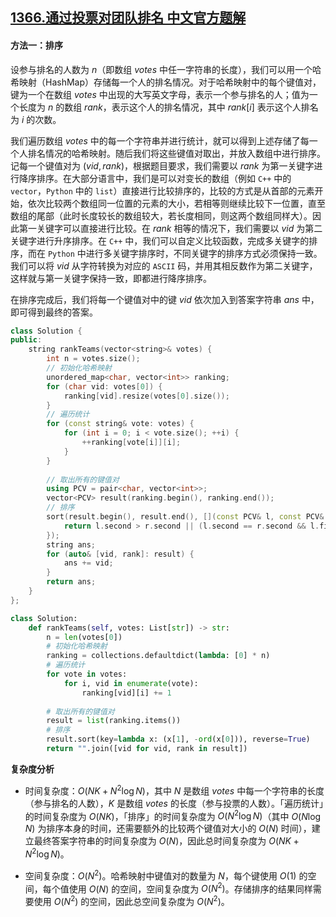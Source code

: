 ## [1366.通过投票对团队排名 中文官方题解](https://leetcode.cn/problems/rank-teams-by-votes/solutions/100000/tong-guo-tou-piao-dui-tuan-dui-pai-ming-by-leetcod)
#### 方法一：排序

设参与排名的人数为 $n$（即数组 $\textit{votes}$ 中任一字符串的长度），我们可以用一个哈希映射（HashMap）存储每一个人的排名情况。对于哈希映射中的每个键值对，键为一个在数组 $\textit{votes}$ 中出现的大写英文字母，表示一个参与排名的人；值为一个长度为 $n$ 的数组 $\textit{rank}$，表示这个人的排名情况，其中 $\textit{rank}[i]$ 表示这个人排名为 $i$ 的次数。

我们遍历数组 $\textit{votes}$ 中的每一个字符串并进行统计，就可以得到上述存储了每一个人排名情况的哈希映射。随后我们将这些键值对取出，并放入数组中进行排序。记每一个键值对为 $(\textit{vid}, \textit{rank})$，根据题目要求，我们需要以 $\textit{rank}$ 为第一关键字进行降序排序。在大部分语言中，我们是可以对变长的数组（例如 `C++` 中的 `vector`，`Python` 中的 `list`）直接进行比较排序的，比较的方式是从首部的元素开始，依次比较两个数组同一位置的元素的大小，若相等则继续比较下一位置，直至数组的尾部（此时长度较长的数组较大，若长度相同，则这两个数组同样大）。因此第一关键字可以直接进行比较。在 $\textit{rank}$ 相等的情况下，我们需要以 $\textit{vid}$ 为第二关键字进行升序排序。在 `C++` 中，我们可以自定义比较函数，完成多关键字的排序，而在 `Python` 中进行多关键字排序时，不同关键字的排序方式必须保持一致。我们可以将 $\textit{vid}$ 从字符转换为对应的 `ASCII` 码，并用其相反数作为第二关键字，这样就与第一关键字保持一致，即都进行降序排序。

在排序完成后，我们将每一个键值对中的键 $\textit{vid}$ 依次加入到答案字符串 $\textit{ans}$ 中，即可得到最终的答案。

```C++ [sol1-C++]
class Solution {
public:
    string rankTeams(vector<string>& votes) {
        int n = votes.size();
        // 初始化哈希映射
        unordered_map<char, vector<int>> ranking;
        for (char vid: votes[0]) {
            ranking[vid].resize(votes[0].size());
        }
        // 遍历统计
        for (const string& vote: votes) {
            for (int i = 0; i < vote.size(); ++i) {
                ++ranking[vote[i]][i];
            }
        }
        
        // 取出所有的键值对
        using PCV = pair<char, vector<int>>;
        vector<PCV> result(ranking.begin(), ranking.end());
        // 排序
        sort(result.begin(), result.end(), [](const PCV& l, const PCV& r) {
            return l.second > r.second || (l.second == r.second && l.first < r.first);
        });
        string ans;
        for (auto& [vid, rank]: result) {
            ans += vid;
        }
        return ans;
    }
};
```

```Python [sol1-Python3]
class Solution:
    def rankTeams(self, votes: List[str]) -> str:
        n = len(votes[0])
        # 初始化哈希映射
        ranking = collections.defaultdict(lambda: [0] * n)
        # 遍历统计
        for vote in votes:
            for i, vid in enumerate(vote):
                ranking[vid][i] += 1
        
        # 取出所有的键值对
        result = list(ranking.items())
        # 排序
        result.sort(key=lambda x: (x[1], -ord(x[0])), reverse=True)
        return "".join([vid for vid, rank in result])
```

**复杂度分析**

- 时间复杂度：$O(NK + N^2\log N)$，其中 $N$ 是数组 $\textit{votes}$ 中每一个字符串的长度（参与排名的人数），$K$ 是数组 $\textit{votes}$ 的长度（参与投票的人数）。「遍历统计」的时间复杂度为 $O(NK)$，「排序」的时间复杂度为 $O(N^2\log N)$（其中 $O(N\log N)$ 为排序本身的时间，还需要额外的比较两个键值对大小的 $O(N)$ 时间），建立最终答案字符串的时间复杂度为 $O(N)$，因此总时间复杂度为 $O(NK + N^2\log N)$。

- 空间复杂度：$O(N^2)$。哈希映射中键值对的数量为 $N$，每个键使用 $O(1)$ 的空间，每个值使用 $O(N)$ 的空间，空间复杂度为 $O(N^2)$。存储排序的结果同样需要使用 $O(N^2)$ 的空间，因此总空间复杂度为 $O(N^2)$。